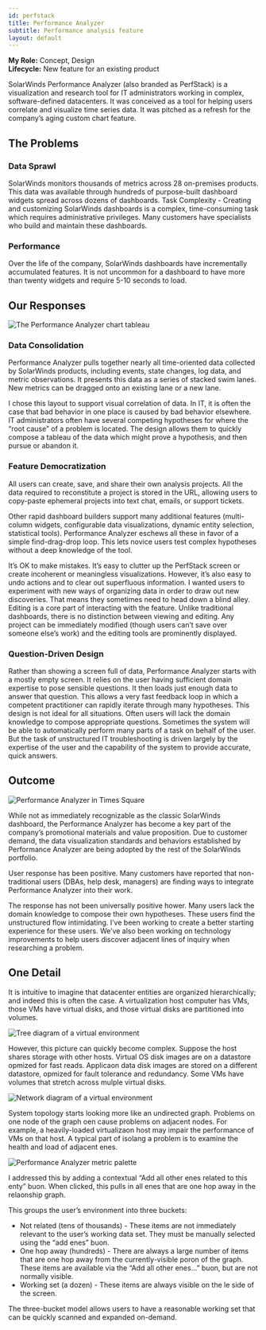 ```yaml
---
id: perfstack
title: Performance Analyzer
subtitle: Performance analysis feature
layout: default
---
```

**My Role:** Concept, Design  
**Lifecycle:** New feature for an existing product

SolarWinds Performance Analyzer (also branded as PerfStack) is a visualization 
and research tool for IT administrators working in complex,
software-defined datacenters. It was conceived as a tool for helping
users correlate and visualize time series data. It was pitched as a refresh
for the company’s aging custom chart feature.

## The Problems

### Data Sprawl 
SolarWinds monitors thousands of metrics across 28
on-premises products. This data was available through hundreds of
purpose-built dashboard widgets spread across dozens of dashboards.
Task Complexity - Creating and customizing SolarWinds dashboards is a
complex, time-consuming task which requires administrative privileges.
Many customers have specialists who build and maintain these
dashboards.

### Performance
Over the life of the company, SolarWinds dashboards
have incrementally accumulated features. It is not uncommon for a
dashboard to have more than twenty widgets and require 5-10 seconds
to load.

## Our Responses

![The Performance Analyzer chart tableau](../images/perfstack_tableau.png)

### Data Consolidation
Performance Analyzer pulls together nearly all time-oriented data
collected by SolarWinds products, including events, state changes, log
data, and metric observations. It presents this data as a series of stacked
swim lanes. New metrics can be dragged onto an existing lane or a new
lane.

I chose this layout to support visual correlation of data. In IT, it is often
the case that bad behavior in one place is caused by bad behavior
elsewhere. IT administrators often have several competing hypotheses
for where the “root cause” of a problem is located. The design allows
them to quickly compose a tableau of the data which might prove a
hypothesis, and then pursue or abandon it.

### Feature Democratization

All users can create, save, and share their own analysis projects. All the
data required to reconstitute a project is stored in the URL, allowing
users to copy-paste ephemeral projects into text chat, emails, or support
tickets.

Other rapid dashboard builders support many additional features
(multi-column widgets, configurable data visualizations, dynamic entity
selection, statistical tools). Performance Analyzer eschews all these in
favor of a simple find-drag-drop loop. This lets novice users test complex
hypotheses without a deep knowledge of the tool.

It’s OK to make mistakes. It’s easy to clutter up the PerfStack screen or
create incoherent or meaningless visualizations. However, it’s also easy
to undo actions and to clear out superfluous information. I wanted users
to experiment with new ways of organizing data in order to draw out new
discoveries. That means they sometimes need to head down a blind alley.
Editing is a core part of interacting with the feature. Unlike traditional
dashboards, there is no distinction between viewing and editing. Any
project can be immediately modified (though users can’t save over
someone else’s work) and the editing tools are prominently displayed.

### Question-Driven Design

Rather than showing a screen full of data, Performance Analyzer starts
with a mostly empty screen. It relies on the user having sufficient domain
expertise to pose sensible questions. It then loads just enough data to
answer that question. This allows a very fast feedback loop in which a
competent practitioner can rapidly iterate through many hypotheses.
This design is not ideal for all situations. Often users will lack the domain
knowledge to compose appropriate questions. Sometimes the system will
be able to automatically perform many parts of a task on behalf of the
user. But the task of unstructured IT troubleshooting is driven largely by
the expertise of the user and the capability of the system to provide
accurate, quick answers.

## Outcome

![Performance Analyzer in Times Square](../images/perfstack_times_square.png)

While not as immediately recognizable as the classic SolarWinds
dashboard, the Performance Analyzer has become a key part of the
company’s promotional materials and value proposition. Due to
customer demand, the data visualization standards and behaviors
established by Performance Analyzer are being adopted by the rest of
the SolarWinds portfolio.

User response has been positive. Many customers have reported that
non-traditional users (DBAs, help desk, managers) are finding ways to
integrate Performance Analyzer into their work.

The response has not been universally positive hower. Many users lack
the domain knowledge to compose their own hypotheses. These users
find the unstructured flow intimidating. I’ve been working to create a
better starting experience for these users. We’ve also been working on
technology improvements to help users discover adjacent lines of inquiry
when researching a problem.

## One Detail 

It is intuitive to imagine that datacenter entities are organized
hierarchically; and indeed this is often the case. A virtualization host
computer has VMs, those VMs have virtual disks, and those virtual disks
are partitioned into volumes.

![Tree diagram of a virtual environment](../images/perfstack_tree.png)

However, this picture can quickly become complex. Suppose the host
shares storage with other hosts. Virtual OS disk images are on a
datastore opmized for fast reads. Applicaon data disk images are
stored on a different datastore, opmized for fault tolerance and
redundancy. Some VMs have volumes that stretch across mulple
virtual disks.

![Network diagram of a virtual environment](../images/perfstack_graph.png)

System topology starts looking more like an undirected graph.
Problems on one node of the graph oen cause problems on adjacent
nodes. For example, a heavily-loaded virtualizaon host may impair
the performance of VMs on that host. A typical part of isolang a
problem is to examine the health and load of adjacent enes.

![Performance Analyzer metric palette](../images/perfstack_metrics.png)

I addressed this by adding a contextual “Add all other enes related
to this enty” buon. When clicked, this pulls in all enes that are
one hop away in the relaonship graph.

This groups the user’s environment into three buckets:
- Not related (tens of thousands) - These items are not
immediately relevant to the user’s working data set. They must
be manually selected using the “add enes” buon.
- One hop away (hundreds) - There are always a large number
of items that are one hop away from the currently-visible
poron of the graph. These items are available via the “Add all
other enes…” buon, but are not normally visible.
- Working set (a dozen) - These items are always visible on the
le side of the screen.

The three-bucket model allows users to have a reasonable working set
that can be quickly scanned and expanded on-demand.
